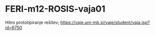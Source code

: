 # FERI-m12-ROSIS-vaja01
Hitro prototipiranje rešitev; https://vaje.uni-mb.si/vaje/student/vaja.jsp?id=6750
